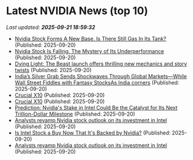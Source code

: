 # Latest NVIDIA News (top 10)
_Last updated: **2025-09-21 18:59:32**_

- [Nvidia Stock Forms A New Base. Is There Still Gas In Its Tank?](https://biztoc.com/x/930a36f5b9c2f4cd) (Published: 2025-09-20)
- [Nvidia Stock Is Falling. The Mystery of Its Underperformance](https://biztoc.com/x/ce2cfd56a4d78da6) (Published: 2025-09-20)
- [Dying Light: The Beast launch offers thrilling new mechanics and story twists](https://techpinions.com/dying-light-the-beast-launch-offers-thrilling-new-mechanics-and-story-twists/) (Published: 2025-09-20)
- [India’s Silver Grab Sends Shockwaves Through Global Markets—While Wall Street Fiddles with Fantasy StocksAs India corners](https://freerepublic.com/focus/f-chat/4341759/posts) (Published: 2025-09-20)
- [Crucial X10](https://uk.pcmag.com/ssds/160180/crucial-x10) (Published: 2025-09-20)
- [Crucial X10](https://me.pcmag.com/en/ssds/32358/crucial-x10) (Published: 2025-09-20)
- [Prediction: Nvidia's Stake in Intel Could Be the Catalyst for Its Next Trillion-Dollar Milestone](https://biztoc.com/x/1c5a66ae16d7c382) (Published: 2025-09-20)
- [Analysts revamp Nvidia stock outlook on its investment in Intel](https://biztoc.com/x/fb577f6e656b8f02) (Published: 2025-09-20)
- [Is Intel Stock a Buy Now That It's Backed by Nvidia?](https://biztoc.com/x/15f239e5b597cb42) (Published: 2025-09-20)
- [Analysts revamp Nvidia stock outlook on its investment in Intel](https://www.thestreet.com/technology/analysts-revamp-nvidia-stock-outlook-on-its-investment-in-intel-) (Published: 2025-09-20)
